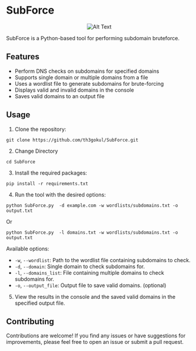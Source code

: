 # SubForce
<div align="center">
  <img src="https://raw.githubusercontent.com/rough-notes/memes/main/SubForce.gif" alt="Alt Text">
</div>


SubForce is a Python-based tool for performing subdomain bruteforce.

## Features

- Perform DNS checks on subdomains for specified domains
- Supports single domain or multiple domains from a file
- Uses a wordlist file to generate subdomains for brute-forcing
- Displays valid and invalid domains in the console
- Saves valid domains to an output file

## Usage

1. Clone the repository:
```shell
git clone https://github.com/th3gokul/SubForce.git
```
2. Change Directory
```shell
cd SubForce
```

3. Install the required packages:
```shell
pip install -r requirements.txt
```

4. Run the tool with the desired options:
```shell
python SubForce.py  -d example.com -w wordlists/subdomains.txt -o output.txt

```
Or
```shell
python SubForce.py  -l domains.txt -w wordlists/subdomains.txt -o output.txt
```

Available options:
- `-w`, `--wordlist`: Path to the wordlist file containing subdomains to check.
- `-d`, `--domain`: Single domain to check subdomains for.
- `-l`, `--domains_list`: File containing multiple domains to check subdomains for.
- `-o`, `--output_file`: Output file to save valid domains. (optional)


5. View the results in the console and the saved valid domains in the specified output file.

## Contributing

Contributions are welcome! If you find any issues or have suggestions for improvements, please feel free to open an issue or submit a pull request.


